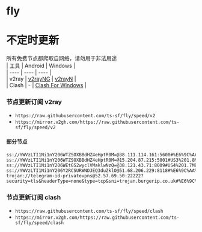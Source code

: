 # fly
# 不定时更新
所有免费节点都爬取自网络，请勿用于非法用途  
|  工具  | Android  | Windows  |  
|  ----  | ----   | ----  |  
| v2ray  | [v2rayNG](https://github.com/2dust/v2rayNG/releases) | [v2rayN](https://github.com/2dust/v2rayN/releases) |  
| Clash  | - | [Clash For Windows](https://github.com/2dust/clashN/releases) | 
  
### 节点更新订阅  v2ray
- `https://raw.githubusercontent.com/ts-sf/fly/speed/v2`  
- `https://mirror.v2gh.com/https://raw.githubusercontent.com/ts-sf/fly/speed/v2`  

#### 部分节点  
``` 
ss://YWVzLTI1Ni1nY206WTZSOXBBdHZ4eHptR0M=@38.111.114.161:5600#%E6%9C%AA%E7%9F%A58%202.0MB%2Fs
ss://YWVzLTI1Ni1nY206WTZSOXBBdHZ4eHptR0M=@15.204.87.215:5001#US3%201.8MB%2Fs
ss://YWVzLTI1Ni1nY206WEtGS2wyclVMaklwNzQ=@38.121.43.71:8009#US4%201.7MB%2Fs
ss://YWVzLTI1Ni1nY206Y2RCSURWNDJEQ3duZklO@51.68.206.229:8118#%E6%9C%AA%E7%9F%A514%201.9MB%2Fs
trojan://telegram-id-privatevpns@52.57.69.50:22222?security=tls&headerType=none&type=tcp&sni=trojan.burgerip.co.uk#%E6%9C%AA%E7%9F%A517%2011.7MB%2Fs
```
### 节点更新订阅  clash
- `https://raw.githubusercontent.com/ts-sf/fly/speed/clash`  
- `https://mirror.v2gh.com/https://raw.githubusercontent.com/ts-sf/fly/speed/clash`  


